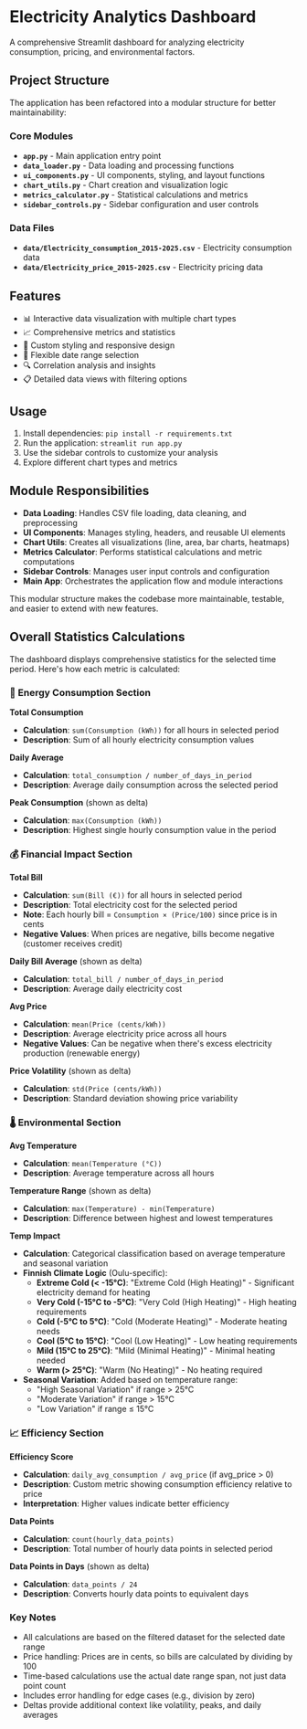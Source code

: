 # Electricity Analytics Dashboard

A comprehensive Streamlit dashboard for analyzing electricity consumption, pricing, and environmental factors.

## Project Structure

The application has been refactored into a modular structure for better maintainability:

### Core Modules

- **`app.py`** - Main application entry point
- **`data_loader.py`** - Data loading and processing functions
- **`ui_components.py`** - UI components, styling, and layout functions
- **`chart_utils.py`** - Chart creation and visualization logic
- **`metrics_calculator.py`** - Statistical calculations and metrics
- **`sidebar_controls.py`** - Sidebar configuration and user controls

### Data Files

- **`data/Electricity_consumption_2015-2025.csv`** - Electricity consumption data
- **`data/Electricity_price_2015-2025.csv`** - Electricity pricing data

## Features

- 📊 Interactive data visualization with multiple chart types
- 📈 Comprehensive metrics and statistics
- 🎨 Custom styling and responsive design
- 📅 Flexible date range selection
- 🔍 Correlation analysis and insights
- 📋 Detailed data views with filtering options

## Usage

1. Install dependencies: `pip install -r requirements.txt`
2. Run the application: `streamlit run app.py`
3. Use the sidebar controls to customize your analysis
4. Explore different chart types and metrics

## Module Responsibilities

- **Data Loading**: Handles CSV file loading, data cleaning, and preprocessing
- **UI Components**: Manages styling, headers, and reusable UI elements
- **Chart Utils**: Creates all visualizations (line, area, bar charts, heatmaps)
- **Metrics Calculator**: Performs statistical calculations and metric computations
- **Sidebar Controls**: Manages user input controls and configuration
- **Main App**: Orchestrates the application flow and module interactions

This modular structure makes the codebase more maintainable, testable, and easier to extend with new features.

## Overall Statistics Calculations

The dashboard displays comprehensive statistics for the selected time period. Here's how each metric is calculated:

### 🔋 Energy Consumption Section

**Total Consumption**
- **Calculation**: `sum(Consumption (kWh))` for all hours in selected period
- **Description**: Sum of all hourly electricity consumption values

**Daily Average**
- **Calculation**: `total_consumption / number_of_days_in_period`
- **Description**: Average daily consumption across the selected period

**Peak Consumption** (shown as delta)
- **Calculation**: `max(Consumption (kWh))`
- **Description**: Highest single hourly consumption value in the period

### 💰 Financial Impact Section

**Total Bill**
- **Calculation**: `sum(Bill (€))` for all hours in selected period
- **Description**: Total electricity cost for the selected period
- **Note**: Each hourly bill = `Consumption × (Price/100)` since price is in cents
- **Negative Values**: When prices are negative, bills become negative (customer receives credit)

**Daily Bill Average** (shown as delta)
- **Calculation**: `total_bill / number_of_days_in_period`
- **Description**: Average daily electricity cost

**Avg Price**
- **Calculation**: `mean(Price (cents/kWh))`
- **Description**: Average electricity price across all hours
- **Negative Values**: Can be negative when there's excess electricity production (renewable energy)

**Price Volatility** (shown as delta)
- **Calculation**: `std(Price (cents/kWh))`
- **Description**: Standard deviation showing price variability

### 🌡️ Environmental Section

**Avg Temperature**
- **Calculation**: `mean(Temperature (°C))`
- **Description**: Average temperature across all hours

**Temperature Range** (shown as delta)
- **Calculation**: `max(Temperature) - min(Temperature)`
- **Description**: Difference between highest and lowest temperatures

**Temp Impact**
- **Calculation**: Categorical classification based on average temperature and seasonal variation
- **Finnish Climate Logic** (Oulu-specific):
  - **Extreme Cold (< -15°C)**: "Extreme Cold (High Heating)" - Significant electricity demand for heating
  - **Very Cold (-15°C to -5°C)**: "Very Cold (High Heating)" - High heating requirements
  - **Cold (-5°C to 5°C)**: "Cold (Moderate Heating)" - Moderate heating needs
  - **Cool (5°C to 15°C)**: "Cool (Low Heating)" - Low heating requirements
  - **Mild (15°C to 25°C)**: "Mild (Minimal Heating)" - Minimal heating needed
  - **Warm (> 25°C)**: "Warm (No Heating)" - No heating required
- **Seasonal Variation**: Added based on temperature range:
  - "High Seasonal Variation" if range > 25°C
  - "Moderate Variation" if range > 15°C
  - "Low Variation" if range ≤ 15°C

### 📈 Efficiency Section

**Efficiency Score**
- **Calculation**: `daily_avg_consumption / avg_price` (if avg_price > 0)
- **Description**: Custom metric showing consumption efficiency relative to price
- **Interpretation**: Higher values indicate better efficiency

**Data Points**
- **Calculation**: `count(hourly_data_points)`
- **Description**: Total number of hourly data points in selected period

**Data Points in Days** (shown as delta)
- **Calculation**: `data_points / 24`
- **Description**: Converts hourly data points to equivalent days

### Key Notes

- All calculations are based on the filtered dataset for the selected date range
- Price handling: Prices are in cents, so bills are calculated by dividing by 100
- Time-based calculations use the actual date range span, not just data point count
- Includes error handling for edge cases (e.g., division by zero)
- Deltas provide additional context like volatility, peaks, and daily averages
